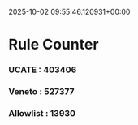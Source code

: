 2025-10-02 09:55:46.120931+00:00
# Rule Counter 
 ### UCATE : 403406

 ### Veneto : 527377

 ### Allowlist : 13930